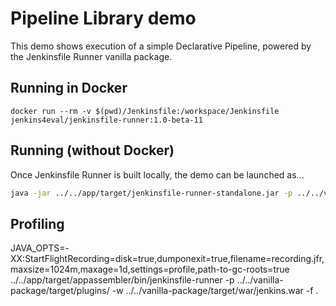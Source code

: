 Pipeline Library demo
=====================

This demo shows execution of a simple Declarative Pipeline,
powered by the Jenkinsfile Runner vanilla package.

## Running in Docker

```
docker run --rm -v $(pwd)/Jenkinsfile:/workspace/Jenkinsfile jenkins4eval/jenkinsfile-runner:1.0-beta-11
```

## Running (without Docker)

Once Jenkinsfile Runner is built locally, the demo can be launched as...

```bash
java -jar ../../app/target/jenkinsfile-runner-standalone.jar -p ../../vanilla-package/target/plugins/ -w ../../vanilla-package/target/war/jenkins.war -f . 
```

## Profiling

JAVA_OPTS=-XX:StartFlightRecording=disk=true,dumponexit=true,filename=recording.jfr,maxsize=1024m,maxage=1d,settings=profile,path-to-gc-roots=true ../../app/target/appassembler/bin/jenkinsfile-runner -p ../../vanilla-package/target/plugins/ -w ../../vanilla-package/target/war/jenkins.war -f . 
